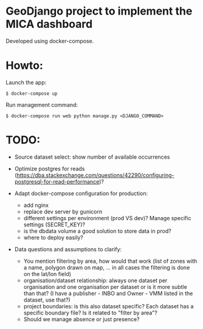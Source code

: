 # GeoDjango project to implement the MICA dashboard

Developed using docker-compose.

# Howto:

Launch the app:

    $ docker-compose up

Run management command:

    $ docker-compose run web python manage.py <DJANGO_COMMAND>

# TODO:

- Source dataset select: show number of available occurrences
- Optimize postgres for reads (https://dba.stackexchange.com/questions/42290/configuring-postgresql-for-read-performance)?


- Adapt docker-compose configuration for production:
    - add nginx
    - replace dev server by gunicorn
    - different settings per environment (prod VS dev)? Manage specific settings (SECRET_KEY)?
    - is the dbdata volume a good solution to store data in prod?
    - where to deploy easily?
    
- Data questions and assumptions to clarify:
    - You mention filtering by area, how would that work (list of zones with a name, polygon drawn on map, ... in all cases the filtering is done on the lat/lon field)
    - organisation/dataset relationship: always one dataset per organisation and one organisation per dataset or is it more subtle than that? (I have a publisher - INBO and Owner - VMM listed in the dataset, use that?)
    - project boundaries: is this also dataset specific? Each dataset has a specific boundary file? Is it related to "filter by area"?
    - Should we manage absence or just presence?